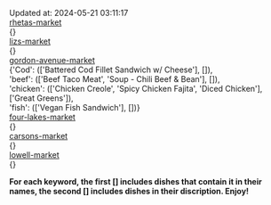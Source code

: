 Updated at: 2024-05-21 03:11:17  
[rhetas-market](https://wisc-housingdining.nutrislice.com/menu/rhetas-market/dinner/2024-05-21)  
{}  
[lizs-market](https://wisc-housingdining.nutrislice.com/menu/lizs-market/dinner/2024-05-21)  
{}  
[gordon-avenue-market](https://wisc-housingdining.nutrislice.com/menu/gordon-avenue-market/dinner/2024-05-21)  
{'Cod': (['Battered Cod Fillet Sandwich w/ Cheese'], []),  
 'beef': (['Beef Taco Meat', 'Soup -  Chili Beef & Bean'], []),  
 'chicken': (['Chicken Creole', 'Spicy Chicken Fajita', 'Diced Chicken'],  
             ['Great Greens']),  
 'fish': (['Vegan Fish Sandwich'], [])}  
[four-lakes-market](https://wisc-housingdining.nutrislice.com/menu/four-lakes-market/dinner/2024-05-21)  
{}  
[carsons-market](https://wisc-housingdining.nutrislice.com/menu/carsons-market/dinner/2024-05-21)  
{}  
[lowell-market](https://wisc-housingdining.nutrislice.com/menu/lowell-market/dinner/2024-05-21)  
{}  
  
**For each keyword, the first [] includes dishes that contain it in their names, the second [] includes dishes in their discription. Enjoy!**  
